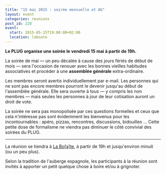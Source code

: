 ```yaml
---
title: "15 mai 2015 : soirée mensuelle et AG"
layout: event
categories: reunions
post_id: 228
event:
  start: 2015-05-15T19:00:00+02:00
  location: laboate
---
```


**Le PLUG organise une soirée le vendredi 15 mai à partir de 19h.**

La soirée de mai — un peu décalée à cause des jours fériés de début de mois — sera l'occasion de renouer avec les bonnes vieilles habitudes associatives et procéder à une **assemblée générale** extra-ordinaire.

Les membres seront avertis individuellement par e-mail. Les personnes qui ne sont pas encore membres pourront le devenir jusqu'au début de l'assemblée générale. Elle sera ouverte à tous — y compris les non membres — mais seules les personnes à jour de leur cotisation auront un droit de vote.

La soirée ne sera pas monopolisée par ces questions formelles et ceux que cela n'intéresse pas sont évidemment les bienvenus pour les incontournables : apéro, pizzas, rencontres, discussions, bidouilles …
Cette petite dose de formalisme ne viendra pas diminuer le côté convivial des soirées du PLUG.

----

La réunion se tiendra à [La Bo\[a\]te](http://laboate.com/), à partir de 19h et jusqu'environ minuit (ou un peu plus).

Selon la tradition de l'auberge espagnole, les participants à la réunion sont invités à apporter un petit quelque chose à boire et/ou à grignoter.